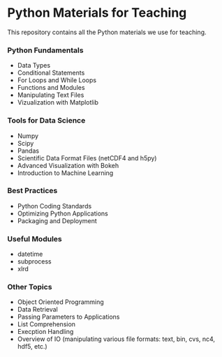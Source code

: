 # Python Materials for Teaching

This repository contains all the Python materials we use for teaching.

### Python Fundamentals

* Data Types
* Conditional Statements
* For Loops and While Loops
* Functions and Modules
* Manipulating Text Files
* Vizualization with Matplotlib

### Tools for Data Science

* Numpy
* Scipy
* Pandas
* Scientific Data Format Files (netCDF4 and h5py)
* Advanced Visualization with Bokeh
* Introduction to Machine Learning

### Best Practices

* Python Coding Standards
* Optimizing Python Applications
* Packaging and Deployment

### Useful Modules

* datetime
* subprocess
* xlrd

### Other Topics

* Object Oriented Programming
* Data Retrieval
* Passing Parameters to Applications
* List Comprehension
* Execption Handling
* Overview of IO (manipulating various file formats: text, bin, cvs, nc4, hdf5, etc.)


